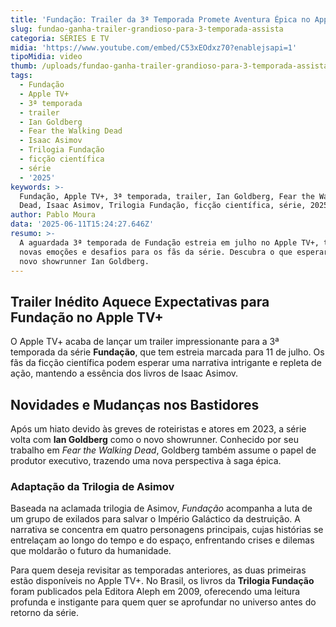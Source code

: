 ```yaml
---
title: 'Fundação: Trailer da 3ª Temporada Promete Aventura Épica no Apple TV+'
slug: fundao-ganha-trailer-grandioso-para-3-temporada-assista
categoria: SÉRIES E TV
midia: 'https://www.youtube.com/embed/C53xEOdxz70?enablejsapi=1'
tipoMidia: video
thumb: /uploads/fundao-ganha-trailer-grandioso-para-3-temporada-assista-thumb.png
tags:
  - Fundação
  - Apple TV+
  - 3ª temporada
  - trailer
  - Ian Goldberg
  - Fear the Walking Dead
  - Isaac Asimov
  - Trilogia Fundação
  - ficção científica
  - série
  - '2025'
keywords: >-
  Fundação, Apple TV+, 3ª temporada, trailer, Ian Goldberg, Fear the Walking
  Dead, Isaac Asimov, Trilogia Fundação, ficção científica, série, 2025
author: Pablo Moura
data: '2025-06-11T15:24:27.646Z'
resumo: >-
  A aguardada 3ª temporada de Fundação estreia em julho no Apple TV+, trazendo
  novas emoções e desafios para os fãs da série. Descubra o que esperar com o
  novo showrunner Ian Goldberg.
---
```


## Trailer Inédito Aquece Expectativas para Fundação no Apple TV+

O Apple TV+ acaba de lançar um trailer impressionante para a 3ª temporada da série **Fundação**, que tem estreia marcada para 11 de julho. Os fãs da ficção científica podem esperar uma narrativa intrigante e repleta de ação, mantendo a essência dos livros de Isaac Asimov.

## Novidades e Mudanças nos Bastidores

Após um hiato devido às greves de roteiristas e atores em 2023, a série volta com **Ian Goldberg** como o novo showrunner. Conhecido por seu trabalho em *Fear the Walking Dead*, Goldberg também assume o papel de produtor executivo, trazendo uma nova perspectiva à saga épica.

### Adaptação da Trilogia de Asimov

Baseada na aclamada trilogia de Asimov, *Fundação* acompanha a luta de um grupo de exilados para salvar o Império Galáctico da destruição. A narrativa se concentra em quatro personagens principais, cujas histórias se entrelaçam ao longo do tempo e do espaço, enfrentando crises e dilemas que moldarão o futuro da humanidade.

Para quem deseja revisitar as temporadas anteriores, as duas primeiras estão disponíveis no Apple TV+. No Brasil, os livros da **Trilogia Fundação** foram publicados pela Editora Aleph em 2009, oferecendo uma leitura profunda e instigante para quem quer se aprofundar no universo antes do retorno da série.

